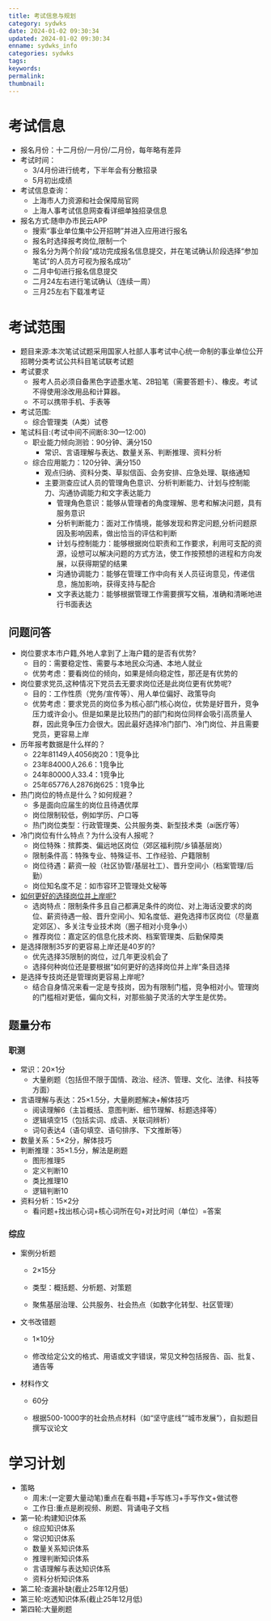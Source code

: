 ```yaml
---
title: 考试信息与规划
category: sydwks
date: 2024-01-02 09:30:34
updated: 2024-01-02 09:30:34
enname: sydwks_info
categories: sydwks
tags:
keywords:
permalink:
thumbnail:
---
```


# 考试信息

* 报名月份：十二月份/一月份/二月份，每年略有差异<!--more-->
* 考试时间：
  * 3/4月份进行统考，下半年会有分散招录
  * 5月初出成绩
* 考试信息查询：
  * 上海市人力资源和社会保障局官网
  * 上海人事考试信息网查看详细单独招录信息
* 报名方式:随申办市民云APP
  * 搜索“事业单位集中公开招聘”并进入应用进行报名
  * 报名时选择报考岗位,限制一个
  * 报名分为两个阶段“成功完成报名信息提交，并在笔试确认阶段选择“参加笔试”的人员方可视为报名成功”
  * 二月中旬进行报名信息提交
  * 二月24左右进行笔试确认（连续一周）
  * 三月25左右下载准考证









# 考试范围

* 题目来源:本次笔试试题采用国家人社部人事考试中心统一命制的事业单位公开招聘分类考试公共科目笔试联考试题
* 考试要求
  * 报考人员必须自备黑色字迹墨水笔、2B铅笔（需要答题卡）、橡皮。考试不得使用涂改用品和计算器。
  * 不可以携带手机、手表等
* 考试范围:
  * 综合管理类（A类）试卷
* 笔试科目:(考试中间不间断8:30—12:00)
  * 职业能力倾向测验：90分钟、满分150
    * 常识、言语理解与表达、数量关系、判断推理、资料分析
  * 综合应用能力：120分钟、满分150
    * 观点归纳、资料分类、草拟信函、会务安排、应急处理、联络通知
    * 主要测查应试人员的管理角色意识、分析判断能力、计划与控制能力、沟通协调能力和文字表达能力
      * 管理角色意识：能够从管理者的角度理解、思考和解决问题，具有服务意识
      * 分析判断能力：面对工作情境，能够发现和界定问题,分析问题原因及影响因素，做出恰当的评估和判断
      * 计划与控制能力：能够根据岗位职责和工作要求，利用可支配的资源，设想可以解决问题的方式方法，使工作按预想的进程和方向发展，以获得期望的结果
      * 沟通协调能力：能够在管理工作中向有关人员征询意见，传递信息，施加影响，获得支持与配合
      * 文字表达能力：能够根据管理工作需要撰写文稿，准确和清晰地进行书面表达









## 问题问答

- 岗位要求本市户籍,外地人拿到了上海户籍的是否有优势?
  - 目的：需要稳定性、需要与本地民众沟通、本地人就业
  - 优势考虑：要看岗位的倾向，如果是倾向稳定性，那还是有优势的
- 岗位要求党员,这种情况下党员去无要求岗位还是此岗位更有优势呢?
  - 目的：工作性质（党务/宣传等）、用人单位偏好、政策导向
  - 优势考虑：要求党员的岗位多为核心部门核心岗位，优势是好晋升，竞争压力或许会小。但是如果是比较热门的部门和岗位同样会吸引高质量人群，因此竞争压力会很大。因此最好选择冷门部门、冷门岗位、并且需要党员，更容易上岸
- 历年报考数据是什么样的？
  - 22年81149人4056岗20：1竞争比
  - 23年84000人26.6：1竞争比
  - 24年80000人33.4：1竞争比
  - 25年65776人2876岗625：1竞争比
- 热门岗位的特点是什么？如何规避？
  - 多是面向应届生的岗位且待遇优厚
  - 岗位限制较低，例如学历、户口等
  - 热门岗位类型：行政管理类、公共服务类、新型技术类（ai医疗等）
- 冷门岗位有什么特点？为什么没有人报呢？
  - 岗位特殊：殡葬类、偏远地区岗位（郊区福利院/乡镇基层岗）
  - 限制条件高：特殊专业、特殊证书、工作经验、户籍限制
  - 岗位待遇：薪资一般（社区协管/基层社工）、晋升空间小（档案管理/后勤）
  - 岗位知名度不足：如市容环卫管理处文秘等
- <u>如何更好的选择岗位并上岸呢?</u>
  - 选岗特点：限制条件多且自己都满足条件的岗位、对上海话没要求的岗位、薪资待遇一般、晋升空间小、知名度低、避免选择市区岗位（尽量嘉定郊区）、多关注专业技术岗（圈子相对小竞争小）
  - 推荐岗位：嘉定区的信息化技术岗、档案管理类、后勤保障类
- 是选择限制35岁的更容易上岸还是40岁的?
  - 优先选择35限制的岗位，过几年更没机会了
  - 选择何种岗位还是要根据“如何更好的选择岗位并上岸”条目选择
- 是选择专技岗还是管理岗更容易上岸呢?
  - 结合自身情况来看一定是专技岗，因为有限制门槛，竞争相对小。管理岗的门槛相对更低，偏向文科，对那些脑子灵活的大学生是优势。











## 题量分布

### 职测

* 常识：20×1分
  * 大量刷题（包括但不限于国情、政治、经济、管理、文化、法律、科技等方面）
* 言语理解与表达：25×1.5分，大量刷题解决+解体技巧
  * 阅读理解6（主旨概括、意图判断、细节理解、标题选择等）
  * 逻辑填空15（包括实词、成语、关联词辨析）
  * 词句表达4（语句填空、语句排序、下文推断等）
* 数量关系：5×2分，解体技巧
* 判断推理：35×1.5分，解法是刷题
  * 图形推理5
  * 定义判断10
  * 类比推理10
  * 逻辑判断10
* 资料分析：15×2分
  * 看问题+找出核心词+核心词所在句+对比时间（单位）=答案







### 综应

* 案例分析题
  
  * 2×15分
  
  * 类型：概括题、分析题、对策题
  
  * 聚焦基层治理、公共服务、社会热点（如数字化转型、社区管理）

* 文书改错题
  
  * 1×10分
  
  * 修改给定公文的格式、用语或文字错误，常见文种包括报告、函、批复、通告等

* 材料作文
  
  * 60分
  
  * 根据500-1000字的社会热点材料（如“坚守底线”“城市发展”），自拟题目撰写议论文











# 学习计划

- 策略
  - 周末:(一定要大量动笔)重点在看书籍+手写练习+手写作文+做试卷
  - 工作日:重点是刷视频、刷题、背诵电子文档
- 第一轮:构建知识体系
  - 综应知识体系
  - 常识知识体系
  - 数量关系知识体系
  - 推理判断知识体系
  - 言语理解与表达知识体系
  - 资料分析知识体系
- 第二轮:查漏补缺(截止25年12月低)
- 第三轮:吃透知识体系(截止25年12月低)
- 第四轮:大量刷题
















